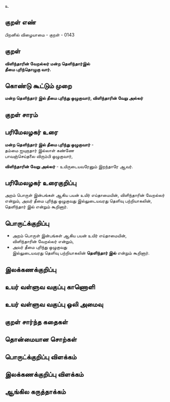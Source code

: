 உ

## குறள் எண் 

பிறனில் விழையாமை - குறள் - 0143  

## குறள் 

**விளிந்தாரின் வேறல்லர் மன்ற தெளிந்தார்இல்  
தீமை புரிந்தொழுகு வார்.**  


## கொண்டு கூட்டும் முறை

**மன்ற தெளிந்தார் இல் தீமை புரிந்து ஒழுகுவார், விளிந்தாரின் வேறு அல்லர்**

## குறள் சாரம் 


## பரிமேலழகர் உரை

**மன்ற தெளிந்தார் இல் தீமை புரிந்து ஒழுகுவார்** -  
தம்மை ஐயுறாதார் இல்லாள் கண்ணே  
பாவஞ்செய்தலை விரும்பி ஒழுகுவார்,  

**விளிந்தாரின் வேறு அல்லர்** - உயிருடையவரேனும் இறந்தாரே ஆவர்.  

## பரிமேலழகர் உரைகுறிப்பு   

அறம் பொருள் இன்பங்கள் ஆகிய பயன் உயிர் எய்தாமையின், விளிந்தாரின் வேறல்லர் என்றும், அவர் தீமை புரிந்து ஒழுகுவது இல்லுடையவரது தெளிவு பற்றியாகலின், தெளிந்தார் இல் என்றும் கூறினார்.  

## பொருட்க்குறிப்பு 

* அறம் பொருள் இன்பங்கள் ஆகிய பயன் உயிர் எய்தாமையின்,  
 விளிந்தாரின் வேறல்லர் என்றும்,  
 * அவர் தீமை புரிந்து ஒழுகுவது  
  இல்லுடையவரது தெளிவு பற்றியாகலின் **தெளிந்தார் இல்** என்றும் கூறினார்.  
  
## இலக்கணக்குறிப்பு  


## உயர் வள்ளுவ வகுப்பு காணொளி


## உயர் வள்ளுவ வகுப்பு ஒலி அமைவு 

 
## குறள் சார்ந்த கதைகள் 


## தொன்மையான சொற்கள்


## பொருட்க்குறிப்பு விளக்கம்


## இலக்கணக்குறிப்பு விளக்கம்


## ஆங்கில கருத்தாக்கம் 


